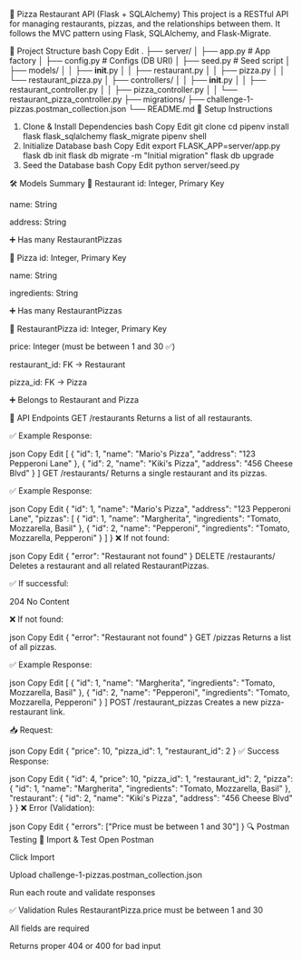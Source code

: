 🍕 Pizza Restaurant API (Flask + SQLAlchemy)
This project is a RESTful API for managing restaurants, pizzas, and the relationships between them. It follows the MVC pattern using Flask, SQLAlchemy, and Flask-Migrate.

📁 Project Structure
bash
Copy
Edit
.
├── server/
│   ├── app.py                  # App factory
│   ├── config.py               # Configs (DB URI)
│   ├── seed.py                 # Seed script
│   ├── models/
│   │   ├── __init__.py
│   │   ├── restaurant.py
│   │   ├── pizza.py
│   │   └── restaurant_pizza.py
│   ├── controllers/
│   │   ├── __init__.py
│   │   ├── restaurant_controller.py
│   │   ├── pizza_controller.py
│   │   └── restaurant_pizza_controller.py
├── migrations/
├── challenge-1-pizzas.postman_collection.json
└── README.md
🧰 Setup Instructions
1. Clone & Install Dependencies
bash
Copy
Edit
git clone <repo-url>
cd <project-folder>
pipenv install flask flask_sqlalchemy flask_migrate
pipenv shell
2. Initialize Database
bash
Copy
Edit
export FLASK_APP=server/app.py
flask db init
flask db migrate -m "Initial migration"
flask db upgrade
3. Seed the Database
bash
Copy
Edit
python server/seed.py

🛠 Models Summary
🏪 Restaurant
id: Integer, Primary Key

name: String

address: String

➕ Has many RestaurantPizzas

🍕 Pizza
id: Integer, Primary Key

name: String

ingredients: String

➕ Has many RestaurantPizzas

🔗 RestaurantPizza
id: Integer, Primary Key

price: Integer (must be between 1 and 30 ✅)

restaurant_id: FK → Restaurant

pizza_id: FK → Pizza

➕ Belongs to Restaurant and Pizza

🔌 API Endpoints
GET /restaurants
Returns a list of all restaurants.

✅ Example Response:

json
Copy
Edit
[
  { "id": 1, "name": "Mario's Pizza", "address": "123 Pepperoni Lane" },
  { "id": 2, "name": "Kiki's Pizza", "address": "456 Cheese Blvd" }
]
GET /restaurants/<id>
Returns a single restaurant and its pizzas.

✅ Example Response:

json
Copy
Edit
{
  "id": 1,
  "name": "Mario's Pizza",
  "address": "123 Pepperoni Lane",
  "pizzas": [
    { "id": 1, "name": "Margherita", "ingredients": "Tomato, Mozzarella, Basil" },
    { "id": 2, "name": "Pepperoni", "ingredients": "Tomato, Mozzarella, Pepperoni" }
  ]
}
❌ If not found:

json
Copy
Edit
{ "error": "Restaurant not found" }
DELETE /restaurants/<id>
Deletes a restaurant and all related RestaurantPizzas.

✅ If successful:

204 No Content

❌ If not found:

json
Copy
Edit
{ "error": "Restaurant not found" }
GET /pizzas
Returns a list of all pizzas.

✅ Example Response:

json
Copy
Edit
[
  { "id": 1, "name": "Margherita", "ingredients": "Tomato, Mozzarella, Basil" },
  { "id": 2, "name": "Pepperoni", "ingredients": "Tomato, Mozzarella, Pepperoni" }
]
POST /restaurant_pizzas
Creates a new pizza-restaurant link.

📥 Request:

json
Copy
Edit
{
  "price": 10,
  "pizza_id": 1,
  "restaurant_id": 2
}
✅ Success Response:

json
Copy
Edit
{
  "id": 4,
  "price": 10,
  "pizza_id": 1,
  "restaurant_id": 2,
  "pizza": {
    "id": 1,
    "name": "Margherita",
    "ingredients": "Tomato, Mozzarella, Basil"
  },
  "restaurant": {
    "id": 2,
    "name": "Kiki's Pizza",
    "address": "456 Cheese Blvd"
  }
}
❌ Error (Validation):

json
Copy
Edit
{ "errors": ["Price must be between 1 and 30"] }
🔍 Postman Testing
🧪 Import & Test
Open Postman

Click Import

Upload challenge-1-pizzas.postman_collection.json

Run each route and validate responses

✅ Validation Rules
RestaurantPizza.price must be between 1 and 30

All fields are required

Returns proper 404 or 400 for bad input